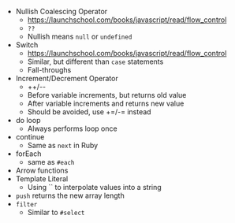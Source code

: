 - Nullish Coalescing Operator
    - https://launchschool.com/books/javascript/read/flow_control
    - `??`
    - Nullish means `null` or `undefined`
- Switch
    - https://launchschool.com/books/javascript/read/flow_control
    - Similar, but different than `case` statements
    - Fall-throughs
- Increment/Decrement Operator
    - ++/--
    - Before variable increments, but returns old value
    - After variable increments and returns new value
    - Should be avoided, use +=/-= instead
- do loop
    - Always performs loop once
- continue
    - Same as `next` in Ruby
- forEach
    - same as `#each`
- Arrow functions
- Template Literal
    - Using `` to interpolate values into a string
- `push` returns the new array length
- `filter`
    - Similar to `#select`